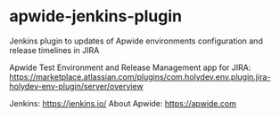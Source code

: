 # apwide-jenkins-plugin
Jenkins plugin to updates of Apwide environments configuration and release timelines in JIRA

Apwide Test Environment and Release Management app for JIRA: https://marketplace.atlassian.com/plugins/com.holydev.env.plugin.jira-holydev-env-plugin/server/overview

Jenkins: https://jenkins.io/
About Apwide: https://apwide.com
